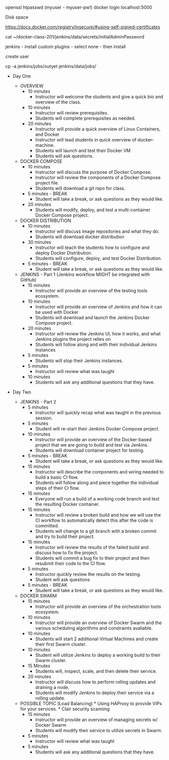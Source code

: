 openssl
htpasswd (myuser - myuser-pw!)
docker login localhost:5000

Disk space

https://docs.docker.com/registry/insecure/#using-self-signed-certificates

cat ~/docker-class-201/jenkins/data/secrets/initialAdminPassword

jenkins - install custom plugins - select none - then install

create user

cp -a jenkins/jobs/outyet jenkins/data/jobs/



* Day One
   * OVERVIEW
      * 10 minutes
         * Instructor will welcome the students and give a quick bio and overview of the class.
      * 10 minutes
         * Instructor will review prerequisites.
         * Students will complete prerequisites as needed.
       * 20 minutes
         * Instructor will provide a quick overview of Linux Containers, and Docker 
         * Instructor will lead students in quick overview of docker-machine.
         * Students will launch and test their Docker VM
         * Students will ask questions.
   * DOCKER COMPOSE
      * 10 minutes
         * Instructor will discuss the purpose of Docker Compose.
         * Instructor will review the components of a Docker Compose project file.
         * Students will download a git repo for class.
      * 5 minutes - BREAK
         * Student will take a break, or ask questions as they would like.
      * 20 minutes
         * Students will modify, deploy, and test a multi-container Docker Compose project.
   * DOCKER DISTRIBUTION	
      * 10 minutes
         * Instructor will discuss image repositories and what they do.
         * Students will download docker distribution
      * 30 minutes
         * Instructor will teach the students how to configure and deploy Docker Distribution.
         * Students will configure, deploy, and test Docker Distribution.
      * 5 minutes - BREAK
         * Student will take a break, or ask questions as they would like.
   * JENKINS - Part 1   (Jenkins workflow MIGHT be integrated with GitHub)
      * 15 minutes
         * Instructor will provide an overview of the testing tools ecosystem.
      * 10 minutes
         * Instructor will provide an overview of Jenkins and how it can be used with Docker
         * Students will download and launch the Jenkins Docker Compose project.
      * 20 minutes
         * Instructor will review the Jenkins UI, how it works, and what Jenkins plugins the project relies on
         * Students will follow along and with their individual Jenkins instances
      * 5 minutes
         * Students will stop their Jenkins instances.
      * 5 minutes
         * Instructor will review what was taught
      * 10 minutes
         * Students will ask any additional questions that they have.

* Day Two
   * JENKINS - Part 2	
      * 5 minutes
         * Instructor will quickly recap what was taught in the previous session.
      * 5 minutes
         * Student will re-start their Jenkins Docker Compose project.
      * 10 minutes
         * Instructor will provide an overview of the Docker-based project that we are going to build and test via Jenkins.
         * Students will download container project for testing.
      * 5 minutes - BREAK
         * Student will take a break, or ask questions as they would like.
      * 15 minutes
         * Instructor will describe the components and wiring needed to build a basic CI flow.
         * Students will follow along and piece together the individual steps of their CI flow.
      * 15 minutes
         * Everyone will run a build of a working code branch and test the resulting Docker container.
      * 15 minutes
         * Instructor will review a broken build and how we will use the CI workflow to automatically detect this after the code is committed.
         * Students will change to a git branch with a broken commit and try to build their project.
      * 15 minutes
         * Instructor will review the results of the failed build and discuss how to fix the project.
         * Students will commit a bug fix to their project and then resubmit their code to the CI flow.
      * 5 minutes 
         * Instructor quickly review the results on the testing.
         * Student will ask questions
      * 5 minutes - BREAK
         * Student will take a break, or ask questions as they would like.
   * DOCKER SWARM
      * 15 minutes
         * Instructor will provide an overview of the orchestration tools ecosystem.
      * 10 minutes 
         * Instructor will provide an overview of Docker Swarm and the various scheduling algorithms and constraints avaliable.
      * 10 minutes
         * Students will start 2 additional Virtual Machines and create their first Swarm cluster.
      * 10 minutes
         * Student will utilize Jenkins to deploy a working build to their Swarm cluster.
      * 15 Minutes
         * Students will, inspect, scale, and then delete their service.
      * 20 minutes
         * Instructor will discuss how to perform rolling updates and draining a node.
         * Students will modify Jenkins to deploy their service via a rolling update.
   * POSSIBLE TOPIC (Load Balancing)
         * Using HAProxy to provide VIPs for your services.
         * Clair security scanning
      * 15 minutes
         * Instructor will provide an overview of managing secrets w/ Docker Swarm
         * Students will modify their service to utilize secrets in Swarm.
      * 5 minutes
         * Instructor will review what was taught
      * 5 minutes
         * Students will ask any additional questions that they have.
